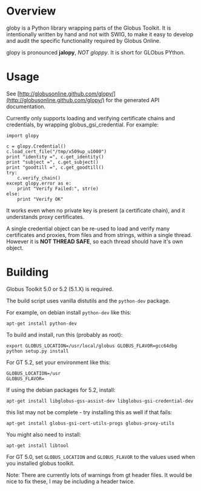 # Overview #

globy is a Python library wrapping parts of the Globus Toolkit. It is
intentionally written by hand and not with SWIG, to make it easy to develop and
audit the specific functionality required by Globus Online.

glopy is pronounced **jalopy**, *NOT gloppy*. It is short for GLObus PYthon.

# Usage #

See [http://globusonline.github.com/glopy/](http://globusonline.github.com/glopy/) for the generated API documentation.

Currently only supports loading and verifying certificate chains and
credentials, by wrapping globus_gsi_credential. For example:

    import glopy

    c = glopy.Credential()
    c.load_cert_file("/tmp/x509up_u1000")
    print "identity =", c.get_identity()
    print "subject =", c.get_subject()
    print "goodtill =", c.get_goodtill()
    try:
        c.verify_chain()
    except glopy.error as e:
        print "Verify Failed:", str(e)
    else:
        print "Verify OK"

It works even when no private key is present (a certificate chain), and
it understands proxy certificates.

A single credential object can be re-used to load and verify many certificates
and proxies, from files and from strings, within a single thread. However it is
**NOT THREAD SAFE**, so each thread should have it's own object.

# Building #

Globus Toolkit 5.0 or 5.2 (5.1.X) is required.

The build script uses vanilla distutils and the `python-dev` package.

For example, on debian install `python-dev`  like this:

    apt-get install python-dev

To build and install, run this
(probably as root):

    export GLOBUS_LOCATION=/usr/local/globus GLOBUS_FLAVOR=gcc64dbg
    python setup.py install

For GT 5.2, set your environment like this:

    GLOBUS_LOCATION=/usr
    GLOBUS_FLAVOR=

If using the debian packages for 5.2, install:

    apt-get install libglobus-gss-assist-dev libglobus-gsi-credential-dev

this list may not be complete - try installing this as well if that fails:

    apt-get install globus-gsi-cert-utils-progs globus-proxy-utils

You might also need to install:

    apt-get install libtool

For GT 5.0, set `GLOBUS_LOCATION` and `GLOBUS_FLAVOR` to the values used when
you installed globus toolkit.

Note: There are currently lots of warnings from gt header files. It would
be nice to fix these, I may be including a header twice.
